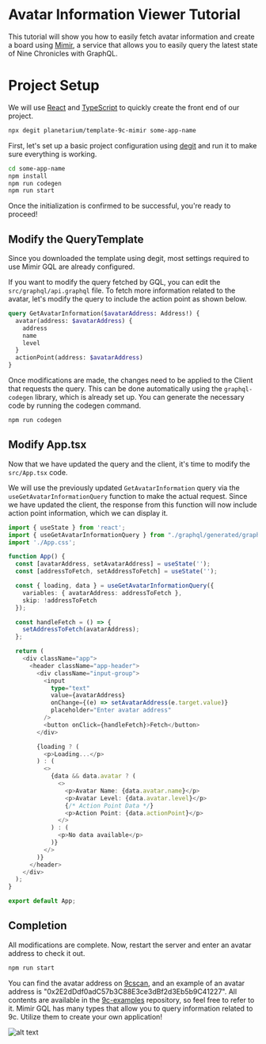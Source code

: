 # Avatar Information Viewer Tutorial

This tutorial will show you how to easily fetch avatar information and create a board using [Mimir](../../guide/general/get-state/get-state-with-mimir-graphql.md), a service that allows you to easily query the latest state of Nine Chronicles with GraphQL.

# Project Setup

We will use [React](https://react.dev/) and [TypeScript](https://www.typescriptlang.org/) to quickly create the front end of our project.

```sh
npx degit planetarium/template-9c-mimir some-app-name
```

First, let's set up a basic project configuration using [degit](https://www.npmjs.com/package/degit) and run it to make sure everything is working.

```sh
cd some-app-name
npm install
npm run codegen
npm run start
```

Once the initialization is confirmed to be successful, you're ready to proceed!

## Modify the QueryTemplate

Since you downloaded the template using degit, most settings required to use Mimir GQL are already configured.

If you want to modify the query fetched by GQL, you can edit the `src/graphql/api.graphql` file. To fetch more information related to the avatar, let's modify the query to include the action point as shown below.

```graphql
query GetAvatarInformation($avatarAddress: Address!) {
  avatar(address: $avatarAddress) {
    address
    name
    level
  }
  actionPoint(address: $avatarAddress)
}
```

Once modifications are made, the changes need to be applied to the Client that requests the query. This can be done automatically using the `graphql-codegen` library, which is already set up. You can generate the necessary code by running the codegen command.

```sh
npm run codegen
```

## Modify App.tsx

Now that we have updated the query and the client, it's time to modify the `src/App.tsx` code.

We will use the previously updated `GetAvatarInformation` query via the `useGetAvatarInformationQuery` function to make the actual request. Since we have updated the client, the response from this function will now include action point information, which we can display it.

```typescript
import { useState } from 'react';
import { useGetAvatarInformationQuery } from "./graphql/generated/graphql";
import './App.css';

function App() {
  const [avatarAddress, setAvatarAddress] = useState('');
  const [addressToFetch, setAddressToFetch] = useState('');

  const { loading, data } = useGetAvatarInformationQuery({
    variables: { avatarAddress: addressToFetch },
    skip: !addressToFetch
  });

  const handleFetch = () => {
    setAddressToFetch(avatarAddress);
  };

  return (
    <div className="app">
      <header className="app-header">
        <div className="input-group">
          <input
            type="text"
            value={avatarAddress}
            onChange={(e) => setAvatarAddress(e.target.value)}
            placeholder="Enter avatar address"
          />
          <button onClick={handleFetch}>Fetch</button>
        </div>

        {loading ? (
          <p>Loading...</p>
        ) : (
          <>
            {data && data.avatar ? (
              <>
                <p>Avatar Name: {data.avatar.name}</p>
                <p>Avatar Level: {data.avatar.level}</p>
                {/* Action Point Data */}
                <p>Action Point: {data.actionPoint}</p>
              </>
            ) : (
              <p>No data available</p>
            )}
          </>
        )}
      </header>
    </div>
  );
}

export default App;
```

## Completion

All modifications are complete. Now, restart the server and enter an avatar address to check it out.

```sh
npm run start
```

You can find the avatar address on [9cscan](https://9cscan.com/), and an example of an avatar address is "0x2E2dDdf0adC57b3C88E3ce3dBf2d3Eb5b9C41227".
All contents are available in the [9c-examples](https://github.com/planetarium/9c-examples/tree/main/avatar-information) repository, so feel free to refer to it.
Mimir GQL has many types that allow you to query information related to 9c. Utilize them to create your own application!

![alt text](/make-avatar-information-website-result.png)
